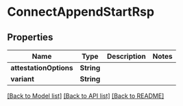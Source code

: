# ConnectAppendStartRsp

## Properties
Name | Type | Description | Notes
------------ | ------------- | ------------- | -------------
**attestationOptions** | **String** |  | 
**variant** | **String** |  | 

[[Back to Model list]](../README.md#documentation-for-models) [[Back to API list]](../README.md#documentation-for-api-endpoints) [[Back to README]](../README.md)


